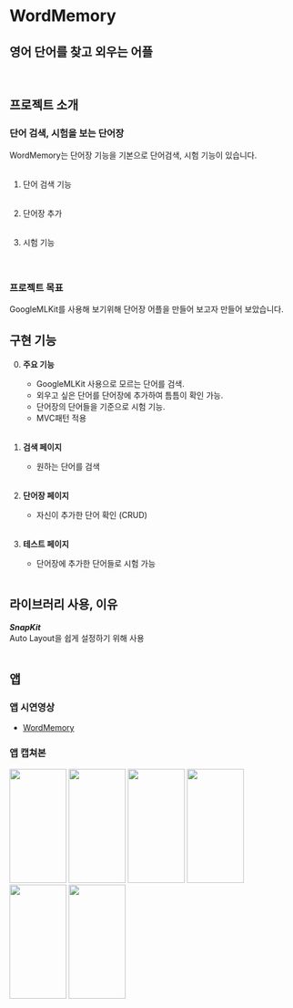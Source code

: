 # WordMemory
## 영어 단어를 찾고 외우는 어플

<br>

##  프로젝트 소개 
### 단어 검색, 시험을 보는 단어장
WordMemory는 단어장 기능을 기본으로 단어검색, 시험 기능이 있습니다. <br>
<br>

1. 단어 검색 기능 <br>
    <br>

2. 단어장 추가 <br>
    <br>

3. 시험 기능 <br>
    <br><br>
   
### 프로젝트 목표
GoogleMLKit를 사용해 보기위해 단어장 어플을 만들어 보고자 만들어 보았습니다. <br>

##  구현 기능
0. **주요 기능**
   - GoogleMLKit 사용으로 모르는 단어를 검색.
   - 외우고 싶은 단어를 단어장에 추가하여 틈틈이 확인 가능.
   - 단어장의 단어들을 기준으로 시험 기능.
   - MVC패턴 적용
   
   <br>

1. **검색 페이지**
   - 원하는 단어를 검색
   
   <br>

2. **단어장 페이지**
   - 자신이 추가한 단어 확인 (CRUD) 

   <br>
   
3. **테스트 페이지**
   - 단어장에 추가한 단어들로 시험 가능 

   <br>
   
##  라이브러리 사용, 이유
 ***SnapKit*** <br>
    Auto Layout을 쉽게 설정하기 위해 사용   
<br>
## 앱 
### 앱 시연영상
- [WordMemory](https://www.youtube.com/watch?v=3U3NDsthJQ0)
### 앱 캡쳐본
<img src="https://github.com/JeongKiKi/WordMemory/assets/125369115/eb6edbed-9cf9-49c2-9af1-5ea8d965a73a" width="100" height="200"/>
<img src="https://github.com/JeongKiKi/WordMemory/assets/125369115/4692aa3b-5245-4a8b-b618-25c9a3a4b158" width="100" height="200"/>
<img src="https://github.com/JeongKiKi/WordMemory/assets/125369115/eca4bb45-72db-4fc3-b753-e2823574cff5" width="100" height="200"/>
<img src="https://github.com/JeongKiKi/WordMemory/assets/125369115/6d7701b4-a8bf-4b95-bd62-8eed87531399" width="100" height="200"/>
<img src="https://github.com/JeongKiKi/WordMemory/assets/125369115/45091bb3-426d-45ce-85f6-444c23e688d5" width="100" height="200"/>
<img src="https://github.com/JeongKiKi/WordMemory/assets/125369115/ee1d6776-c844-48d1-9c85-cdb0ff7fbe9c" width="100" height="200"/>

